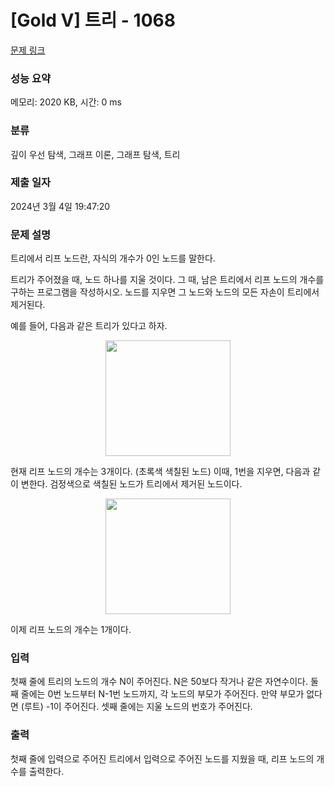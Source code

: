 # [Gold V] 트리 - 1068 

[문제 링크](https://www.acmicpc.net/problem/1068) 

### 성능 요약

메모리: 2020 KB, 시간: 0 ms

### 분류

깊이 우선 탐색, 그래프 이론, 그래프 탐색, 트리

### 제출 일자

2024년 3월 4일 19:47:20

### 문제 설명

<p>트리에서 리프 노드란, 자식의 개수가 0인 노드를 말한다.</p>

<p>트리가 주어졌을 때, 노드 하나를 지울 것이다. 그 때, 남은 트리에서 리프 노드의 개수를 구하는 프로그램을 작성하시오. 노드를 지우면 그 노드와 노드의 모든 자손이 트리에서 제거된다.</p>

<p>예를 들어, 다음과 같은 트리가 있다고 하자.</p>

<p style="text-align: center"><img alt="" src="" style="width: 200px; height: 185px;"></p>

<p>현재 리프 노드의 개수는 3개이다. (초록색 색칠된 노드) 이때, 1번을 지우면, 다음과 같이 변한다. 검정색으로 색칠된 노드가 트리에서 제거된 노드이다.</p>

<p style="text-align: center"><img alt="" src="" style="width: 200px; height: 185px;"></p>

<p>이제 리프 노드의 개수는 1개이다.</p>

### 입력 

 <p>첫째 줄에 트리의 노드의 개수 N이 주어진다. N은 50보다 작거나 같은 자연수이다. 둘째 줄에는 0번 노드부터 N-1번 노드까지, 각 노드의 부모가 주어진다. 만약 부모가 없다면 (루트) -1이 주어진다. 셋째 줄에는 지울 노드의 번호가 주어진다.</p>

### 출력 

 <p>첫째 줄에 입력으로 주어진 트리에서 입력으로 주어진 노드를 지웠을 때, 리프 노드의 개수를 출력한다.</p>

